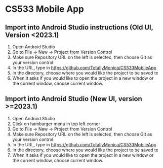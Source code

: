 # CS533 Mobile App

## Import into Android Studio instructions (Old UI, Version <2023.1)
1. Open Android Studio
2. Go to File -> New -> Project from Version Control
3. Make sure Repository URL on the left is selected, then choose Git as your version control
4. In the URL, type in https://github.com/TotallyMonica/CS533MobileApp
5. In the directory, choose where you would like the project to be saved to
6. When it asks if you would like to open the project in a new window or the current window, choose current window.

## Import into Android Studio (New UI, version >=2023.1)
1. Open Android Studio
2. Click on hamburger menu in top left corner
3. Go to File -> New -> Project from Version Control
4. Make sure Repository URL on the left is selected, then choose Git as your version control
5. In the URL, type in https://github.com/TotallyMonica/CS533MobileApp
6. In the directory, choose where you would like the project to be saved to
7. When it asks if you would like to open the project in a new window or the current window, choose current window.
